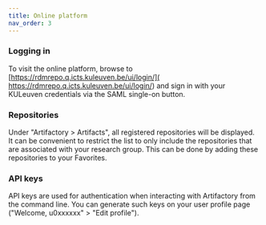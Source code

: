 ```yaml
---
title: Online platform
nav_order: 3
---
```


### Logging in

To visit the online platform, browse to [https://rdmrepo.q.icts.kuleuven.be/ui/login/](
https://rdmrepo.q.icts.kuleuven.be/ui/login/) and sign in with your KULeuven
credentials via the SAML single-on button.

### Repositories

Under "Artifactory > Artifacts", all registered repositories will be displayed.
It can be convenient to restrict the list to only include the repositories that
are associated with your research group. This can be done by adding these
repositories to your Favorites.

### API keys

API keys are used for authentication when interacting with Artifactory from
the command line. You can generate such keys on your user profile page
("Welcome, u0xxxxxx" > "Edit profile").
